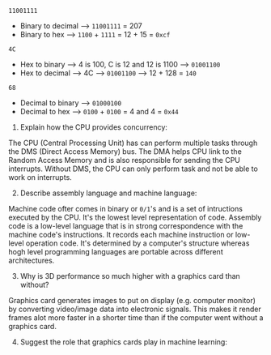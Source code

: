 <!-- Answers to the Short Answer Essay Questions go here -->

`11001111`

* Binary to decimal --> `11001111` = 207
* Binary to hex --> `1100` + `1111` = 12 + 15 = `0xcf`

`4C`
* Hex to binary --> 4 is 100, C is 12 and 12 is ​​​​​1100​​​​​ --> `01001100`
* Hex to decimal --> 4C --> `01001100` --> 12 + 128 = `140`

`68`
* Decimal to binary --> `​​​​​01000100​​​​​`
* Decimal to hex --> `​​​​​0100` + `0100​​​​​` = 4 and 4 = `0x44`


1. Explain how the CPU provides concurrency:

The CPU (Central Processing Unit) has can perform multiple tasks through the DMS (Direct Access Memory) bus. The DMA helps CPU link to the Random Access Memory and is also responsible for sending the CPU interrupts. Without DMS, the CPU can only perform task and not be able to work on interrupts.


2. Describe assembly language and machine language:

Machine code ofter comes in binary or `0/1`'s and is a set of intructions executed by the CPU. It's the lowest level representation of code. Assembly code is a low-level language that is in strong correspondence with the machine code's instructions. It records each machine instruction or low-level operation code. It's determined by a computer's structure whereas hogh level programming languages are portable across different architectures.

3. Why is 3D performance so much higher with a graphics card than without?

Graphics card generates images to put on display (e.g. computer monitor) by converting video/image data into electronic signals. This makes it render frames alot more faster in a shorter time than if the computer went without a graphics card. 

4. Suggest the role that graphics cards play in machine learning:
